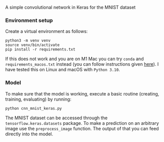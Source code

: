  A simple convolutional network in Keras for the MNIST dataset

### Environment setup

Create a virtual environment as follows:

```
python3 -m venv venv
source venv/bin/activate
pip install -r requirements.txt
```

If this does not work and you are on M1 Mac you can try `conda` and `requirements_macos.txt` instead (you can follow instructions given [here](https://caffeinedev.medium.com/how-to-install-tensorflow-on-m1-mac-8e9b91d93706)). I have tested this on Linux and macOS with `Python 3.10`.

### Model

To make sure that the model is working, execute a basic routine (creating, training, evaluating) by running:

```
python cnn_mnist_keras.py
```

The MNIST dataset can be accessed through the `tensorflow.keras.datasets` package. To make a prediction on an arbitrary image use the `preprocess_image` function. The output of that you can feed directly into the model.
